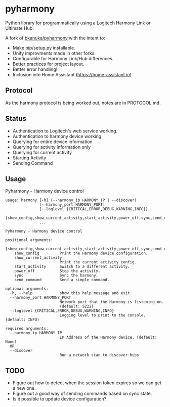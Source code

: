 pyharmony
=======

Python library for programmatically using a Logitech Harmony Link or Ultimate Hub.

A fork of [bkanuka/pyharmony](https://github.com/bkanuka/pyharmony) with the intent to:
- Make pip/setup.py installable.
- Unify improvments made in other forks.
- Configurable for Harmony Link/Hub differences.
- Better practices for project layout.
- Better error handling!
- Inclusion into Home Assistant (https://home-assistant.io)

Protocol
--------

As the harmony protocol is being worked out, notes are in PROTOCOL.md.

Status
------

* Authentication to Logitech's web service working.
* Authentication to harmony device working.
* Querying for entire device information
* Querying for activity information only
* Querying for current activity
* Starting Activity
* Sending Command

Usage
-----

Pyharmony - Harmony device control

```
usage: harmony [-h] (--harmony_ip HARMONY_IP | --discover)
               [--harmony_port HARMONY_PORT]
               [--loglevel {CRITICAL,ERROR,DEBUG,WARNING,INFO}]
               {show_config,show_current_activity,start_activity,power_off,sync,send_command}
               ...

Pyharmony - Harmony device control

positional arguments:
  {show_config,show_current_activity,start_activity,power_off,sync,send_command}
    show_config         Print the Harmony device configuration.
    show_current_activity
                        Print the current activity config.
    start_activity      Switch to a different activity.
    power_off           Stop the activity.
    sync                Sync the harmony.
    send_command        Send a simple command.

optional arguments:
  -h, --help            show this help message and exit
  --harmony_port HARMONY_PORT
                        Network port that the Harmony is listening on.
                        (default: 5222)
  --loglevel {CRITICAL,ERROR,DEBUG,WARNING,INFO}
                        Logging level to print to the console. (default: INFO)

required arguments:
  --harmony_ip HARMONY_IP
                        IP Address of the Harmony device. (default: None)
  OR
  --discover
                        Run a network scan to discover hubs
```

TODO
----

* Figure out how to detect when the session token expires so we can get a new
  one.
* Figure out a good way of sending commands based on sync state.
* Is it possible to update device configuration?
